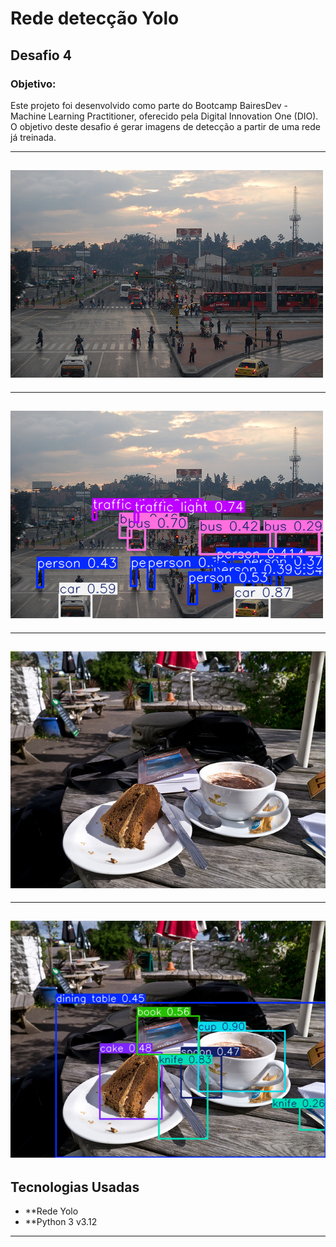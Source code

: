 <h1>Rede detecção Yolo</h1>

<h2>Desafio 4</h2>

<h3>Objetivo:</h3>
<p>Este projeto foi desenvolvido como parte do Bootcamp BairesDev - Machine Learning Practitioner, oferecido pela Digital Innovation One (DIO). 
  O objetivo deste desafio é gerar imagens de detecção a partir de uma rede já treinada.</p>

-------------------------------------------------------
![city.jpg](city.jpg)
-------------------------------------------------------

-------------------------------------------------------
![city_yolo.PNG](images_result/city_yolo.PNG)
-------------------------------------------------------


-------------------------------------------------------
![table.jpg](table.jpg)
-------------------------------------------------------

-------------------------------------------------------
![table_yolo.PNG](images_result/table_yolo.PNG)
-------------------------------------------------------
## Tecnologias Usadas

- **Rede Yolo
- **Python 3 v3.12
-----------------------------------------------------------